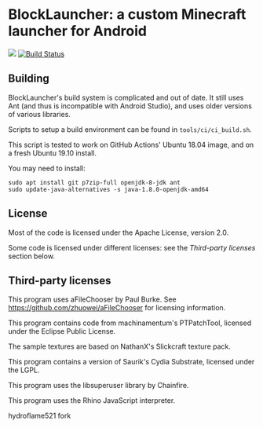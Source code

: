 # BlockLauncher: a custom Minecraft launcher for Android

![](https://raw.githubusercontent.com/zhuowei/MCPELauncher/master/res/drawable-xxxhdpi/ic_launcher.png)
[![Build Status](https://github.com/zhuowei/MCPELauncher/workflows/Build%20BlockLauncher/badge.svg)](https://github.com/zhuowei/MCPELauncher/actions)

## Building

BlockLauncher's build system is complicated and out of date. It still uses Ant
(and thus is incompatible with Android Studio), and uses older versions of various libraries.

Scripts to setup a build environment can be found in `tools/ci/ci_build.sh`.

This script is tested to work on GitHub Actions' Ubuntu 18.04 image, and on a fresh Ubuntu 19.10 install.

You may need to install:

```
sudo apt install git p7zip-full openjdk-8-jdk ant
sudo update-java-alternatives -s java-1.8.0-openjdk-amd64
```

## License

Most of the code is licensed under the Apache License, version 2.0.

Some code is licensed under different licenses: see the _Third-party licenses_ section below.

## Third-party licenses

This program uses aFileChooser by Paul Burke. See https://github.com/zhuowei/aFileChooser for licensing information.

This program contains code from machinamentum\'s PTPatchTool, licensed under the Eclipse Public License.

The sample textures are based on NathanX's Slickcraft texture pack.

This program contains a version of Saurik's Cydia Substrate, licensed under the LGPL.

This program uses the libsuperuser library by Chainfire.

This program uses the Rhino JavaScript interpreter.

hydroflame521 fork
